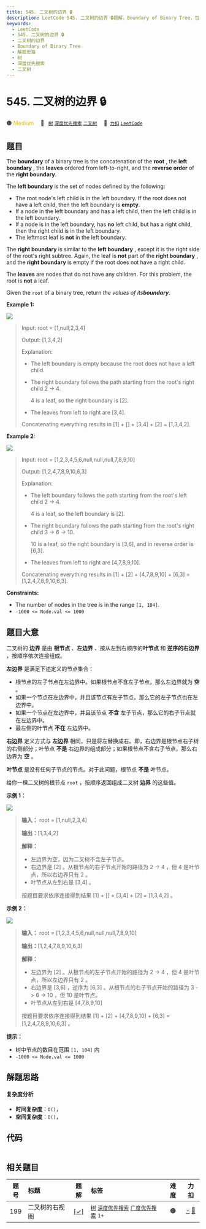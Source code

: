 ```yaml
---
title: 545. 二叉树的边界 🔒
description: LeetCode 545. 二叉树的边界 🔒题解，Boundary of Binary Tree，包含解题思路、复杂度分析以及完整的 JavaScript 代码实现。
keywords:
  - LeetCode
  - 545. 二叉树的边界 🔒
  - 二叉树的边界
  - Boundary of Binary Tree
  - 解题思路
  - 树
  - 深度优先搜索
  - 二叉树
---
```


# 545. 二叉树的边界 🔒

🟠 <font color=#ffb800>Medium</font>&emsp; 🔖&ensp; [`树`](/tag/tree.md) [`深度优先搜索`](/tag/depth-first-search.md) [`二叉树`](/tag/binary-tree.md)&emsp; 🔗&ensp;[`力扣`](https://leetcode.cn/problems/boundary-of-binary-tree) [`LeetCode`](https://leetcode.com/problems/boundary-of-binary-tree)

## 题目

The **boundary** of a binary tree is the concatenation of the **root** , the
**left boundary** , the **leaves** ordered from left-to-right, and the
**reverse order** of the **right boundary**.

The **left boundary** is the set of nodes defined by the following:

  * The root node's left child is in the left boundary. If the root does not have a left child, then the left boundary is **empty**.
  * If a node in the left boundary and has a left child, then the left child is in the left boundary.
  * If a node is in the left boundary, has **no** left child, but has a right child, then the right child is in the left boundary.
  * The leftmost leaf is **not** in the left boundary.

The **right boundary** is similar to the **left boundary** , except it is the
right side of the root's right subtree. Again, the leaf is **not** part of the
**right boundary** , and the **right boundary** is empty if the root does not
have a right child.

The **leaves** are nodes that do not have any children. For this problem, the
root is **not** a leaf.

Given the `root` of a binary tree, return _the values of its**boundary**_.



**Example 1:**

![](https://fastly.jsdelivr.net/gh/doocs/leetcode@main/solution/0500-0599/0545.Boundary%20of%20Binary%20Tree/images/boundary1.jpg)

> Input: root = [1,null,2,3,4]
> 
> Output: [1,3,4,2]
> 
> Explanation:
> - The left boundary is empty because the root does not have a left child.
> - The right boundary follows the path starting from the root's right child 2 -> 4.
> 
>   4 is a leaf, so the right boundary is [2].
> - The leaves from left to right are [3,4].
> 
> Concatenating everything results in [1] + [] + [3,4] + [2] = [1,3,4,2].

**Example 2:**

![](https://fastly.jsdelivr.net/gh/doocs/leetcode@main/solution/0500-0599/0545.Boundary%20of%20Binary%20Tree/images/boundary2.jpg)

> Input: root = [1,2,3,4,5,6,null,null,null,7,8,9,10]
> 
> Output: [1,2,4,7,8,9,10,6,3]
> 
> Explanation:
> - The left boundary follows the path starting from the root's left child 2 -> 4.
> 
>   4 is a leaf, so the left boundary is [2].
> - The right boundary follows the path starting from the root's right child 3 -> 6 -> 10.
> 
>   10 is a leaf, so the right boundary is [3,6], and in reverse order is [6,3].
> - The leaves from left to right are [4,7,8,9,10].
> 
> Concatenating everything results in [1] + [2] + [4,7,8,9,10] + [6,3] = [1,2,4,7,8,9,10,6,3].

**Constraints:**

  * The number of nodes in the tree is in the range `[1, 104]`.
  * `-1000 <= Node.val <= 1000`


## 题目大意

二叉树的 **边界** 是由 **根节点** 、**左边界** 、按从左到右顺序的**叶节点** 和 **逆序的右边界** ，按顺序依次连接组成。

**左边界** 是满足下述定义的节点集合：

  * 根节点的左子节点在左边界中。如果根节点不含左子节点，那么左边界就为 **空** 。
  * 如果一个节点在左边界中，并且该节点有左子节点，那么它的左子节点也在左边界中。
  * 如果一个节点在左边界中，并且该节点 **不含** 左子节点，那么它的右子节点就在左边界中。
  * 最左侧的叶节点 **不在** 左边界中。

**右边界** 定义方式与 **左边界** 相同，只是将左替换成右。即，右边界是根节点右子树的右侧部分；叶节点 **不是**
右边界的组成部分；如果根节点不含右子节点，那么右边界为 **空** 。

**叶节点** 是没有任何子节点的节点。对于此问题，根节点 **不是** 叶节点。

给你一棵二叉树的根节点 `root` ，按顺序返回组成二叉树 **边界** 的这些值。

**示例 1：**

![](https://fastly.jsdelivr.net/gh/doocs/leetcode@main/solution/0500-0599/0545.Boundary%20of%20Binary%20Tree/images/boundary1.jpg)

> 
> 
> 
> 
> 
> **输入：** root = [1,null,2,3,4]
> 
> **输出：**[1,3,4,2]
> 
> **解释：**
> - 左边界为空，因为二叉树不含左子节点。
> - 右边界是 [2] 。从根节点的右子节点开始的路径为 2 -> 4 ，但 4 是叶节点，所以右边界只有 2 。
> - 叶节点从左到右是 [3,4] 。
> 
> 按题目要求依序连接得到结果 [1] + [] + [3,4] + [2] = [1,3,4,2] 。

**示例 2：**

![](https://fastly.jsdelivr.net/gh/doocs/leetcode@main/solution/0500-0599/0545.Boundary%20of%20Binary%20Tree/images/boundary2.jpg)

> 
> 
> 
> 
> 
> **输入：** root = [1,2,3,4,5,6,null,null,null,7,8,9,10]
> 
> **输出：**[1,2,4,7,8,9,10,6,3]
> 
> **解释：**
> - 左边界为 [2] 。从根节点的左子节点开始的路径为 2 -> 4 ，但 4 是叶节点，所以左边界只有 2 。
> - 右边界是 [3,6] ，逆序为 [6,3] 。从根节点的右子节点开始的路径为 3 -> 6 -> 10 ，但 10 是叶节点。
> - 叶节点从左到右是 [4,7,8,9,10]
> 
> 按题目要求依序连接得到结果 [1] + [2] + [4,7,8,9,10] + [6,3] = [1,2,4,7,8,9,10,6,3] 。

**提示：**

  * 树中节点的数目在范围 `[1, 104]` 内
  * `-1000 <= Node.val <= 1000`


## 解题思路

#### 复杂度分析

- **时间复杂度**：`O()`，
- **空间复杂度**：`O()`，

## 代码

```javascript

```

## 相关题目

<!-- prettier-ignore -->
| 题号 | 标题 | 题解 | 标签 | 难度 | 力扣 |
| :------: | :------ | :------: | :------ | :------: | :------: |
| 199 | 二叉树的右视图 | [[✓]](/problem/0199.md) |  [`树`](/tag/tree.md) [`深度优先搜索`](/tag/depth-first-search.md) [`广度优先搜索`](/tag/breadth-first-search.md) `1+` | 🟠 | [🀄️](https://leetcode.cn/problems/binary-tree-right-side-view) [🔗](https://leetcode.com/problems/binary-tree-right-side-view) |